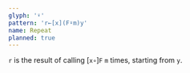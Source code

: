 ```yaml
---
glyph: '⍣'
pattern: 'r←[x](F⍣m)y'
name: Repeat
planned: true
---
```


`r` is the result of calling \[`x∘`\]`F` `m` times, starting from `y`.